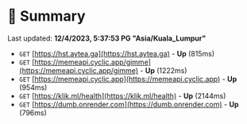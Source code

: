 # 📖 Summary
Last updated: **12/4/2023, 5:37:53 PG "Asia/Kuala_Lumpur"**

- `GET` [https://hst.aytea.ga](https://hst.aytea.ga) - **Up** (815ms)
- `GET` [https://memeapi.cyclic.app/gimme](https://memeapi.cyclic.app/gimme) - **Up** (1222ms)
- `GET` [https://memeapi.cyclic.app](https://memeapi.cyclic.app) - **Up** (954ms)
- `GET` [https://klik.ml/health](https://klik.ml/health) - **Up** (2144ms)
- `GET` [https://dumb.onrender.com](https://dumb.onrender.com) - **Up** (796ms)
